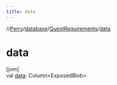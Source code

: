 ```yaml
---
title: data
---
```

//[Perry](../../../index.html)/[database](../index.html)/[QuestRequirements](index.html)/[data](data.html)



# data



[jvm]\
val [data](data.html): Column&lt;ExposedBlob&gt;





